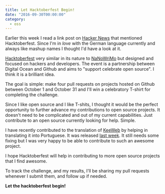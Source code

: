 ```yaml
---
title: Let Hacktoberfest Begin!
date: "2016-09-30T00:00:00"
category:
  - oss
---
```


Earlier this week I read a link post on [Hacker News](https://news.ycombinator.com/news) that mentioned Hacktoberfest. Since I'm in _love_ with the German language currently and always like mashup names I thought I'd have a look at it.

[Hacktoberfest](https://hacktoberfest.digitalocean.com/) very similar in its nature to [NaNoWriMo](http://nanowrimo.org/) but designed and focused on hackers and developers. The event is a partnership between Digital Ocean and Github and aims to "support celebrate open source". I think it is a brilliant idea.

The goal is simple: make four pull requests on projects hosted on Github between October 1 and October 31 and I'll win a celebratory T-shirt for completing the challenge.

Since I like open source and I like T-shits, I thought it would be the perfect opportunity to further advance my contributions to open source projects. It doesn't need to be complicated and out of my current capabilities. Just contribute to an open source currently looking for help. Simple.

I have recently contributed to the translation of [KeeWeb](https://keeweb.info/) by helping in translating it into Portuguese. It was released [last week](https://github.com/keeweb/keeweb/releases/tag/v1.3.3). It still needs some fixing but I was very happy to be able to contribute to such an awesome project.

I hope Hacktoberfest will help in contributing to more open source projects that I find awesome.

To track the challenge, and my results, I'll be sharing my pull requests whenever I submit them, and follow up if needed.

**Let the hacktoberfest begin!**
